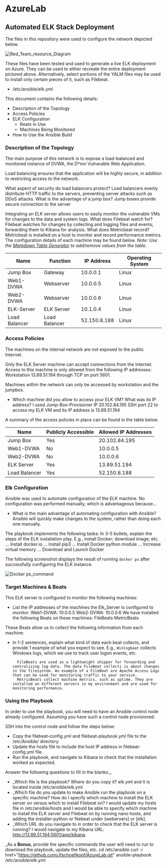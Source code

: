 # AzureLab
## Automated ELK Stack Deployment

The files in this repository were used to configure the network depicted below.

![Red_Team_resource_Diagram](https://user-images.githubusercontent.com/83138086/134306154-aebfa6bd-3b78-42b6-ae7c-b41c85ee7157.PNG)

These files have been tested and used to generate a live ELK deployment on Azure. They can be used to either recreate the entire deployment pictured above. Alternatively, select portions of the YALM files may be used to install only certain pieces of it, such as Filebeat.

  - /etc/ansible/elk.yml

This document contains the following details:
- Description of the Topology
- Access Policies
- ELK Configuration
  - Beats in Use
  - Machines Being Monitored
- How to Use the Ansible Build


### Description of the Topology

The main purpose of this network is to expose a load-balanced and monitored instance of DVWA, the D*mn Vulnerable Web Application.

Load balancing ensures that the application will be highly secure, in addition to restricting access to the network.

What aspect of security do load balancers protect?
        Load balancers evenly distribute HTTP traffic to the servers, preventing server attacks such as DDoS attacks.
What is the advantage of a jump box?
        Jump boxes provide secure connection to the server

Integrating an ELK server allows users to easily monitor the vulnerable VMs for changes to the data and system logs.
        What does Filebeat watch for?
        Filebeat watches for changes by collecting and logging files and events; forwarding them to Kibana for analysis.
        What does Metricbeat record?
        Metricbeat is installed on a host to monitor and record performance metrics.
The configuration details of each machine may be found below.
_Note: Use the [Markdown Table Generator](http://www.tablesgenerator.com/markdown_tables) to add/remove values from the table_.

| Name          | Function    | IP Address  | Operating System |
|---------------|-------------|-------------|------------------|
| Jump Box      | Gateway     | 10.0.0.1    | Linux            |
| Web1-DVWA     | Webserver   | 10.0.0.5    | Linux            |
| Web2-DVWA     | Webserver   | 10.0.0.6    | Linux            |
| ELK-Server    |ELK Server   | 10.1.0.4    | Linux            |
| Load Balancer |Load Balancer| 52.150.8.188| Linux            |

### Access Policies

The machines on the internal network are not exposed to the public Internet.

Only the ELK Server machine can accept connections from the Internet. Access to this machine is only allowed from the following IP addresses:
Workstation 13.89.51.194 through TCP on port 5601.

Machines within the network can only be accessed by workstation and the jumpbox.
- Which machine did you allow to access your ELK VM? What was its IP address?
  I used Jump-Box-Provisioner IP 20.102.84.195 SSH port 22 to access my ELK VM and its IP address is 13.89.51.194

A summary of the access policies in place can be found in the table below.

| Name         | Publicly Accessible | Allowed IP Addresses |
|--------------|---------------------|----------------------|
| Jump Box     | Yes                 | 20.102.84.195        |
| Web1-DVWA    | No                  | 10.0.0.5             |
| Web2-DVWA    | No                  | 10.0.0.6             |
| ELK Server   | Yes                 | 13.89.51.194         |
| Load Balancer| Yes                 | 52.150.8.188         |

### Elk Configuration

Ansible was used to automate configuration of the ELK machine. No configuration was performed manually, which is advantageous because...
- What is the main advantage of automating configuration with Ansible?
  Ansible will quickly make changes to the system, rather than doing each one manually.

The playbook implements the following tasks:
In 3-5 bullets, explain the steps of the ELK installation play. E.g., install Docker; download image; etc.
... Install docker.io
... Install pip3
... Install Docker python module
... Increase virtual memory
... Download and Launch Docker


The following screenshot displays the result of running `docker ps` after successfully configuring the ELK instance.
       
![Docker ps_command](https://user-images.githubusercontent.com/83138086/134307916-1a7523ce-acc5-4934-a4e8-0c9f59501ff0.PNG)

### Target Machines & Beats
This ELK server is configured to monitor the following machines:
- List the IP addresses of the machines the Elk_Server is configured to monitor:
        Web1-DVWA: 10.0.0.5
        Web2-DVWA: 10.0.0.6
We have installed the following Beats on these machines:
        FileBeats
        MetricBeats

These Beats allow us to collect the following information from each machine:
- In 1-2 sentences, explain what kind of data each beat collects, and provide 1 example of what you expect to see. E.g., `Winlogbeat` collects Windows logs, which we use to track user logon events, etc.

        FileBeats are used as a lightweight shipper for forwarding and centralizing log data. The data FileBeat collects is about changes in the filesystem. An example of a FileBeat are Apache Access Logs that can be used for monitoring traffic to your service.
        MetricBeats collect machine metrics, such as uptime. They are installed on different servers in my environment and are used for monitoring performance.

### Using the Playbook
In order to use the playbook, you will need to have an Ansible control node already configured. Assuming you have such a control node provisioned:

SSH into the control node and follow the steps below:
- Copy the filebeat-config.yml and filebeat-playbook.yml file to the /etc/Ansible/ directory.
- Update the hosts file to include the host IP address in filebeat-config.yml file.
- Run the playbook, and navigate to Kibana to check that the installation worked as expected.

Answer the following questions to fill in the blanks:_
- _Which file is the playbook? Where do you copy it?
        elk.yml and it is located inside /etc/ansible/elk.yml
- _Which file do you update to make Ansible run the playbook on a specific machine? How do I specify which machine to install the ELK server on versus which to install Filebeat on?
        I would update my hosts file in /etc/ansible/hosts  and I would be able to specify which machine to install the ELK server and Filebeat on by running nano hosts, and adding the installer-python or filebeat under [webervers] or [elk].
- _Which URL do you navigate to in order to check that the ELK server is running?
        I would navigate to my Kibana URL: http://13.89.51.194:5601/app/kibana

_As a **Bonus**, provide the specific commands the user will need to run to download the playbook, update the files, etc.
cd /etc/ansible curl -i href="https://github.com/Jfschoellkopf/AzureLab.git" ansible-playbook /etc/ansible/elk.yml
